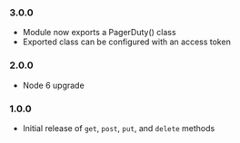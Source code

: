 ### 3.0.0

- Module now exports a PagerDuty() class
- Exported class can be configured with an access token

### 2.0.0

- Node 6 upgrade

### 1.0.0

- Initial release of `get`, `post`, `put`, and `delete` methods
